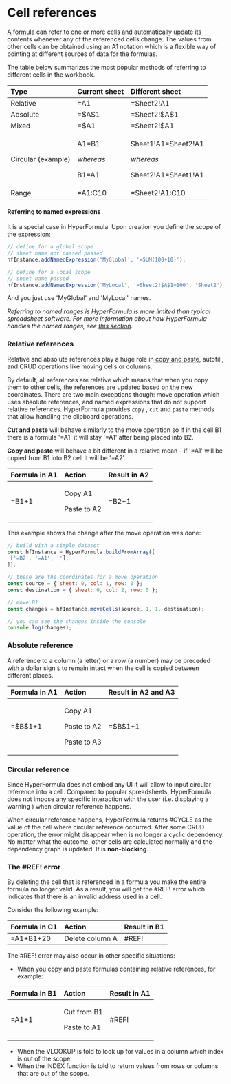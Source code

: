 # Cell references

A formula can refer to one or more cells and automatically update its contents whenever any of the referenced cells change. The values from other cells can be obtained using an A1 notation which is a flexible way of pointing at different sources of data for the formulas. 

The table below summarizes the most popular methods of referring to different cells in the workbook.

<table>
  <thead>
    <tr>
      <th style="text-align:left">Type</th>
      <th style="text-align:left">Current sheet</th>
      <th style="text-align:left">Different sheet</th>
    </tr>
  </thead>
  <tbody>
    <tr>
      <td style="text-align:left">Relative</td>
      <td style="text-align:left">=A1</td>
      <td style="text-align:left">=Sheet2!A1</td>
    </tr>
    <tr>
      <td style="text-align:left">Absolute</td>
      <td style="text-align:left">=$A$1</td>
      <td style="text-align:left">=Sheet2!$A$1</td>
    </tr>
    <tr>
      <td style="text-align:left">Mixed</td>
      <td style="text-align:left">=$A1</td>
      <td style="text-align:left">=Sheet2!$A1</td>
    </tr>
    <tr>
      <td style="text-align:left">Circular (example)</td>
      <td style="text-align:left">
        <p>A1=B1</p>
        <p><em>whereas</em>
        </p>
        <p>B1=A1</p>
      </td>
      <td style="text-align:left">
        <p>Sheet1!A1=Sheet2!A1</p>
        <p><em>whereas</em>
        </p>
        <p>Sheet2!A1=Sheet1!A1</p>
      </td>
    </tr>
    <tr>
      <td style="text-align:left">Range</td>
      <td style="text-align:left">=A1:C10</td>
      <td style="text-align:left">=Sheet2!A1:C10</td>
    </tr>
  </tbody>
</table>

#### Referring to named expressions

It is a special case in HyperFormula. Upon creation you define the scope of the expression:

```javascript
// define for a global scope
// sheet name not passed passed
hfInstance.addNamedExpression('MyGlobal', '=SUM(100+10)');

// define for a local scope
// sheet name passed
hfInstance.addNamedExpression('MyLocal', '=Sheet2!$A$1+100', 'Sheet2');
```

And you just use 'MyGlobal' and 'MyLocal' names.

_Referring to named ranges is HyperFormula is more limited than typical spreadsheet software. For more information about how HyperFormula handles the named ranges, see_ [_this section_](named-ranges.md)_._

### Relative references

Relative and absolute references play a huge role in[ copy and paste](clipboard-operations.md), autofill, and CRUD operations like moving cells or columns.

By default, all references are relative which means that when you copy them to other cells, the references are updated based on the new coordinates. There are two main exceptions though: move operation which uses absolute references, and named expressions that do not support relative references. HyperFormula provides `copy` , `cut` and `paste` methods that allow handling the clipboard operations. 

**Cut and paste** will behave similarly to the move operation so if in the cell B1 there is a formula '=A1' it will stay '=A1' after being placed into B2. 

**Copy and paste** will behave a bit different in a relative mean - if '=A1' will be copied from B1 into B2 cell it will be '=A2'. 

<table>
  <thead>
    <tr>
      <th style="text-align:left">Formula in A1</th>
      <th style="text-align:left">Action</th>
      <th style="text-align:left">Result in A2</th>
    </tr>
  </thead>
  <tbody>
    <tr>
      <td style="text-align:left">=B1+1</td>
      <td style="text-align:left">
        <p>Copy A1</p>
        <p>Paste to A2</p>
      </td>
      <td style="text-align:left">=B2+1</td>
    </tr>
  </tbody>
</table>

This example shows the change after the move operation was done:

```javascript
// build with a simple dataset
const hfInstance = HyperFormula.buildFromArray([
 ['=B2', '=A1', ''],
]);

// these are the coordinates for a move operation
const source = { sheet: 0, col: 1, row: 0 };
const destination = { sheet: 0, col: 2, row: 0 };

// move B1
const changes = hfInstance.moveCells(source, 1, 1, destination);

// you can see the changes inside the console
console.log(changes);
```

### Absolute reference

A reference to a column \(a letter\) or a row \(a number\) may be preceded with a dollar sign `$` to remain intact when the cell is copied between different places.

<table>
  <thead>
    <tr>
      <th style="text-align:left">Formula in A1</th>
      <th style="text-align:left">Action</th>
      <th style="text-align:left">Result in A2 and A3</th>
    </tr>
  </thead>
  <tbody>
    <tr>
      <td style="text-align:left">=$B$1+1</td>
      <td style="text-align:left">
        <p>Copy A1</p>
        <p>Paste to A2</p>
        <p>Paste to A3</p>
      </td>
      <td style="text-align:left">=$B$1+1</td>
    </tr>
  </tbody>
</table>

### Circular reference

Since HyperFormula does not embed any UI it will allow to input circular reference into a cell. Compared to popular spreadsheets, HyperFormula does not impose any specific interaction with the user \(i.e. displaying a warning \) when circular reference happens.

When circular reference happens, HyperFormula returns \#CYCLE as the value of the cell where circular reference occurred. After some CRUD operation, the error might disappear when is no longer a cyclic dependency. No matter what the outcome, other cells are calculated normally and the dependency graph is updated. It is **non-blocking**.

### The \#REF! error

By deleting the cell that is referenced in a formula you make the entire formula no longer valid. As a result, you will get the \#REF! error which indicates that there is an invalid address used in a cell.

Consider the following example:

| Formula in C1 | Action | Result in B1 |
| :--- | :--- | :--- |
| =A1+B1+20 | Delete column A | \#REF! |

The \#REF! error may also occur in other specific situations:

* When you copy and paste formulas containing relative references, for example:

<table>
  <thead>
    <tr>
      <th style="text-align:left">Formula in B1</th>
      <th style="text-align:left">Action</th>
      <th style="text-align:left">Result in A1</th>
    </tr>
  </thead>
  <tbody>
    <tr>
      <td style="text-align:left">=A1+1</td>
      <td style="text-align:left">
        <p>Cut from B1</p>
        <p>Paste to A1</p>
      </td>
      <td style="text-align:left">#REF!</td>
    </tr>
  </tbody>
</table>

* When the VLOOKUP is told to look up for values in a column which index is out of the scope.
* When the INDEX function is told to return values from rows or columns that are out of the scope.

